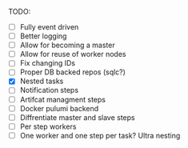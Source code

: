TODO:
- [ ] Fully event driven
- [ ] Better logging
- [ ] Allow for becoming a master
- [ ] Allow for reuse of worker nodes
- [ ] Fix changing IDs
- [ ] Proper DB backed repos (sqlc?)
- [x] Nested tasks
- [ ] Notification steps
- [ ] Artifcat managment steps
- [ ] Docker pulumi backend
- [ ] Diffrentiate master and slave steps
- [ ] Per step workers
- [ ] One worker and one step per task? Ultra nesting